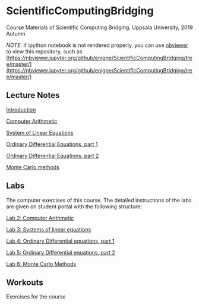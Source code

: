 # ScientificComputingBridging
Course Materials of Scientific Computing Bridging, Uppsala University, 2019 Autumn

*NOTE*: If ipython notebook is not rendered properly, you can use [nbviewer](https://nbviewer.jupyter.org/) to view this repository, such as [https://nbviewer.jupyter.org/github/enigne/ScientificComputingBridging/tree/master/](https://nbviewer.jupyter.org/github/enigne/ScientificComputingBridging/tree/master/)

## Lecture Notes

[Introduction](https://prezi.com/mdculu3hvlmn/introduction-of-scientific-computing-bridging-course/)

[Computer Arithmetic](https://prezi.com/lp4faujwlmgi/computer-arithmetic/)

[System of Linear Equations](https://prezi.com/zpr234tz5ute/system-of-linear-equations/)

[Ordinary Differential Equations, part 1](https://prezi.com/-kywdjouuy0h/ordinary-differential-equations/)

[Ordinary Differential Equations, part 2](https://prezi.com/blzh8dodfvb8/ordinary-differential-equations-part-2/)

[Monte Carlo methods](https://prezi.com/-oqwbsusxyb5/monte-carlo-methods/)
## Labs

The computer exercises of this course.
The detailed instructions of the labs are given on student portal with the following structure:

[Lab 2: Computer Arithmetic](./Lab/L2/)

[Lab 3: Systems of linear equations](./Lab/L3/)

[Lab 4: Ordinary Differential equations, part 1](./Lab/L4/)

[Lab 5: Ordinary Differential equations, part 2](./Lab/L5/)

[Lab 6: Monte Carlo Methods](./Lab/L6/)


## Workouts

Exercises for the course


